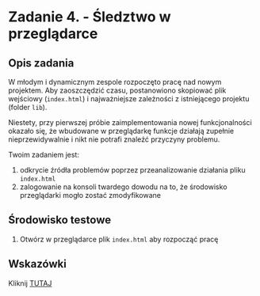 # Zadanie 4. - Śledztwo w przeglądarce

## Opis zadania

W młodym i dynamicznym zespole rozpoczęto pracę nad nowym projektem. Aby zaoszczędzić czasu, postanowiono skopiować plik wejściowy (`index.html`) i najważniejsze zależności z istniejącego projektu (folder `lib`).

Niestety, przy pierwszej próbie zaimplementowania nowej funkcjonalności okazało się, że wbudowane w przeglądarkę funkcje działają zupełnie nieprzewidywalnie i nikt nie potrafi znaleźć przyczyny problemu.

Twoim zadaniem jest:
1) odkrycie źródła problemów poprzez przeanalizowanie działania pliku `index.html`
2) zalogowanie na konsoli twardego dowodu na to, że środowisko przeglądarki mogło zostać zmodyfikowane 

## Środowisko testowe

1. Otwórz w przeglądarce plik `index.html` aby rozpocząć pracę

## Wskazówki

Kliknij [TUTAJ](https://przeprogramowani.pl/public/zadania/4-tajemnice-przegladarki.pdf)